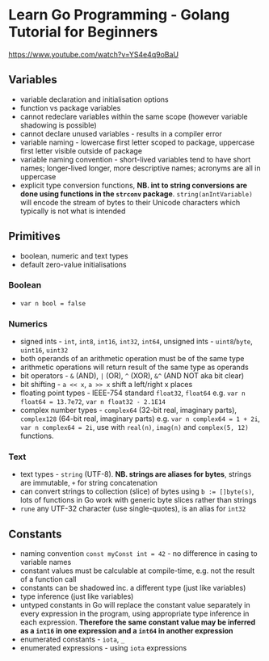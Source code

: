 # Learn Go Programming - Golang Tutorial for Beginners
https://www.youtube.com/watch?v=YS4e4q9oBaU

## Variables
- variable declaration and initialisation options
- function vs package variables
- cannot redeclare variables within the same scope (however variable shadowing is possible)
- cannot declare unused variables - results in a compiler error
- variable naming - lowercase first letter scoped to package, uppercase first letter visible outside of package
- variable naming convention - short-lived variables tend to have short names; longer-lived longer, more descriptive names; acronyms are all in uppercase
- explicit type conversion functions, **NB. int to string conversions are done using functions in the `strconv` package**. `string(anIntVariable)` will encode the stream of bytes to their Unicode characters which typically is not what is intended

## Primitives
- boolean, numeric and text types
- default zero-value initialisations
### Boolean
- `var n bool = false`
### Numerics
- signed ints - `int`, `int8`, `int16`, `int32`, `int64`, unsigned ints - `uint8`/`byte`, `uint16`, `uint32`
- both operands of an arithmetic operation must be of the same type
- arithmetic operations will return result of the same type as operands
- bit operators - `&` (AND), `|` (OR), `^` (XOR), `&^` (AND NOT aka bit clear)
- bit shifting - `a << x`, `a >> x` shift a left/right x places
- floating point types - IEEE-754 standard `float32`, `float64` e.g. `var n float64 = 13.7e72`, `var n float32 - 2.1E14`
- complex number types - `complex64` (32-bit real, imaginary parts), `complex128` (64-bit real, imaginary parts) e.g. `var n complex64 = 1 + 2i`, `var n complex64 = 2i`, use with `real(n)`, `imag(n)` and `complex(5, 12)` functions.
### Text
- text types - `string` (UTF-8). **NB. strings are aliases for bytes**, strings are immutable, `+` for string concatenation
- can convert strings to collection (slice) of bytes using `b := []byte(s)`, lots of functions in Go work with generic byte slices rather than strings
- `rune` any UTF-32 character (use single-quotes), is an alias for `int32`

## Constants
- naming convention `const myConst int = 42` - no difference in casing to variable names
- constant values must be calculable at compile-time, e.g. not the result of a function call
- constants can be shadowed inc. a different type (just like variables)
- type inference (just like variables)
- untyped constants in Go will replace the constant value separately in every expression in the program, using appropriate type inference in each expression.  **Therefore the same constant value may be inferred as a `int16` in one expression and a `int64` in another expression**
- enumerated constants - `iota`, `_`
- enumerated expressions - using `iota` expressions











